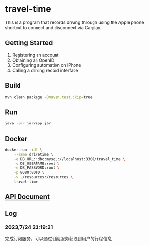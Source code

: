 # travel-time

This is a program that records driving through using the Apple phone shortcut to connect and disconnect via Carplay.

## Getting Started

1. Registering an account
2. Obtaining an OpenID
3. Configuring automation on iPhone
4. Calling a driving record interface

## Build

```bash
mvn clean package -Dmaven.test.skip=true
```

## Run

```bash
java -jar jar/app.jar
```

## Docker

```bash
docker run -idt \
    --name drivetime \
    -e DB_URL:jdbc:mysql://localhost:3306/travel_time \
    -e DB_USERNAME:root \
    -e DB_PASSWORD:root \
    -p 8080:8080 \
    -v ./resources:/resources \
    travel-time
```

## [API Document](doc/travel-time.md)

## Log

### 2023/7/24 23:19:21

完成订阅服务，可以通过订阅服务获取到用户的行程信息
